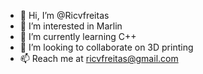 - 👋 Hi, I’m @Ricvfreitas
- 👀 I’m interested in Marlin
- 🌱 I’m currently learning C++
- 💞️ I’m looking to collaborate on 3D printing
- 📫 Reach me at ricvfreitas@gmail.com

<!---
Ricvfreitas/Ricvfreitas is a ✨ special ✨ repository because its `README.md` (this file) appears on your GitHub profile.
You can click the Preview link to take a look at your changes.
--->
